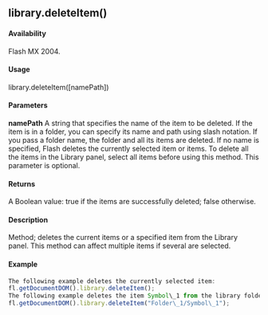 ## library.deleteItem()

#### Availability

Flash MX 2004.

#### Usage

library.deleteItem(\[namePath\])

#### Parameters

**namePath** A string that specifies the name of the item to be deleted. If the item is in a folder, you can specify its name and path using slash notation. If you pass a folder name, the folder and all its items are deleted. If no name is specified, Flash deletes the currently selected item or items. To delete all the items in the Library panel, select all items before using this method. This parameter is optional.

#### Returns

A Boolean value: true if the items are successfully deleted; false otherwise.

#### Description

Method; deletes the current items or a specified item from the Library panel. This method can affect multiple items if several are selected.

#### Example

```javascript
The following example deletes the currently selected item:
fl.getDocumentDOM().library.deleteItem();
The following example deletes the item Symbol\_1 from the library folder Folder\_1:
fl.getDocumentDOM().library.deleteItem("Folder\_1/Symbol\_1");

```